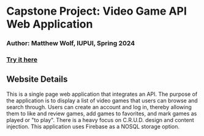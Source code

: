 # Capstone Project: Video Game API Web Application

### Author: Matthew Wolf, IUPUI, Spring 2024

### [Try it here](https://wolfmatt233.github.io/GameAPI/dist/)

## Website Details

This is a single page web application that integrates an API. The purpose of the application is to display a list of video games that users can browse and search through. Users can create an account and log in, thereby allowing them to like and review games, add games to favorites, and mark games as played or "to play". There is a heavy focus on C.R.U.D. design and content injection. This application uses Firebase as a NOSQL storage option.
